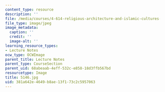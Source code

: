 ```yaml
---
content_type: resource
description: ''
file: /media/courses/4-614-religious-architecture-and-islamic-cultures-fall-2002/381a642e4649b8ae13f173c2c5957063_5146.jpg
file_type: image/jpeg
image_metadata:
  caption: ''
  credit: ''
  image-alt: ''
learning_resource_types:
- Lecture Notes
ocw_type: OCWImage
parent_title: Lecture Notes
parent_type: CourseSection
parent_uid: 68abeaab-4eff-532c-e858-18d3ffb567bd
resourcetype: Image
title: 5146.jpg
uid: 381a642e-4649-b8ae-13f1-73c2c5957063
---
```

